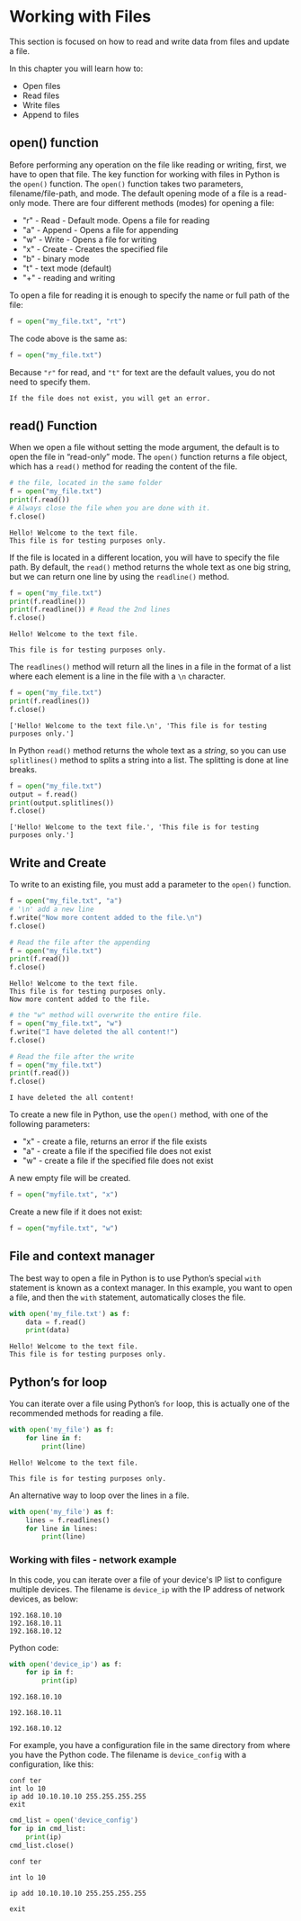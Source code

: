 # Working with Files

This section is focused on how to read and write data from files and update a file.

In this chapter you will learn how to:

- Open files
- Read files
- Write files
- Append to files

## open() function

Before performing any operation on the file like reading or writing, first, we have to open that file. The key function for working with files in Python is the `open()` function. The `open()` function takes two parameters, filename/file-path, and mode. The default opening mode of a file is a read-only mode. There are four different methods (modes) for opening a file:

- "r" - Read - Default mode. Opens a file for reading
- "a" - Append - Opens a file for appending
- "w" - Write - Opens a file for writing
- "x" - Create - Creates the specified file
- "b" - binary mode
- "t" - text mode (default)
- "+" - reading and writing

To open a file for reading it is enough to specify the name or full path of the file:

```py
f = open("my_file.txt", "rt")
```

The code above is the same as:

```py
f = open("my_file.txt")
```

Because `"r"` for read, and `"t"` for text are the default values, you do not need to specify them.

```{Note}
If the file does not exist, you will get an error.
```

## read() Function

When we open a file without setting the mode argument, the default is to open the file in “read-only” mode. The `open()` function returns a file object, which has a `read()` method for reading the content of the file.

```py
# the file, located in the same folder
f = open("my_file.txt")
print(f.read())
# Always close the file when you are done with it.
f.close()
```

```console
Hello! Welcome to the text file.
This file is for testing purposes only.
```

If the file is located in a different location, you will have to specify the file path. By default, the `read()` method returns the whole text as one big string, but we can return one line by using the `readline()` method.

```py
f = open("my_file.txt")
print(f.readline())
print(f.readline()) # Read the 2nd lines
f.close()
```

```console
Hello! Welcome to the text file.

This file is for testing purposes only.
```

The `readlines()` method will return all the lines in a file in the format of a list where each element is a line in the file with a `\n` character.

```py
f = open("my_file.txt")
print(f.readlines())
f.close()
```

```console
['Hello! Welcome to the text file.\n', 'This file is for testing purposes only.']
```

In Python `read()` method returns the whole text as a *string*, so you can use `splitlines()` method to splits a string into a list. The splitting is done at line breaks.

```py
f = open("my_file.txt")
output = f.read()
print(output.splitlines())
f.close()
```

```console
['Hello! Welcome to the text file.', 'This file is for testing purposes only.']
```

## Write and Create

To write to an existing file, you must add a parameter to the `open()` function.

```py
f = open("my_file.txt", "a")
# '\n' add a new line 
f.write("Now more content added to the file.\n") 
f.close()

# Read the file after the appending
f = open("my_file.txt")
print(f.read())
f.close()
```

```console
Hello! Welcome to the text file.
This file is for testing purposes only.
Now more content added to the file.
```

```py
# the "w" method will overwrite the entire file.
f = open("my_file.txt", "w")
f.write("I have deleted the all content!")
f.close()

# Read the file after the write
f = open("my_file.txt")
print(f.read())
f.close()
```

```console
I have deleted the all content!
```

To create a new file in Python, use the `open()` method, with one of the following parameters:

- "x" - create a file, returns an error if the file exists
- "a" - create a file if the specified file does not exist
- "w" - create a file if the specified file does not exist

A new empty file will be created.

```py
f = open("myfile.txt", "x")
```

Create a new file if it does not exist:

```py
f = open("myfile.txt", "w")
```

## File and context manager

The best way to open a file in Python is to use Python’s special `with` statement is known as a context manager. In this example, you want to open a file, and then the `with` statement, automatically closes the file.

```py
with open('my_file.txt') as f:
    data = f.read()
    print(data)
```

```console
Hello! Welcome to the text file.
This file is for testing purposes only.
```

## Python’s for loop

You can iterate over a file using Python’s `for` loop, this is actually one of the recommended methods for reading a file.

```py
with open('my_file') as f:
    for line in f:
        print(line)
```

```console
Hello! Welcome to the text file.

This file is for testing purposes only.
```

An alternative way to loop over the lines in a file.

```py
with open('my_file') as f:
    lines = f.readlines()
    for line in lines:
        print(line)
```

### Working with files - network example

In this code, you can iterate over a file of your device's IP list to configure multiple devices. The filename is `device_ip` with the IP address of network devices, as below:

```console
192.168.10.10
192.168.10.11
192.168.10.12
```

Python code:

```py
with open('device_ip') as f:
    for ip in f:
        print(ip)
```

```console
192.168.10.10

192.168.10.11

192.168.10.12
```

For example, you have a configuration file in the same directory from where you have the Python code. The filename is `device_config` with a configuration, like this:

```console
conf ter
int lo 10
ip add 10.10.10.10 255.255.255.255
exit
```

```py
cmd_list = open('device_config')
for ip in cmd_list:
    print(ip)
cmd_list.close()
```

```console
conf ter

int lo 10

ip add 10.10.10.10 255.255.255.255

exit
```
